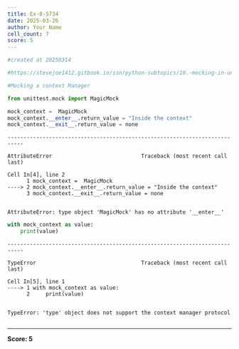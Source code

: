 ```yaml
---
title: Ex-8-5734
date: 2025-03-26
author: Your Name
cell_count: 7
score: 5
---
```


```python
#created at 20250314
```


```python
#https://stevejoe1412.gitbook.io/ssn/python-subtopics/10.-mocking-in-unit-tests
```


```python
#Mocking a context Manager
```


```python
from unittest.mock import MagicMock
```


```python
mock_context =  MagicMock
mock_context.__enter__.return_value = "Inside the context"
mock_context.__exit__.return_value = none
```


    ---------------------------------------------------------------------------

    AttributeError                            Traceback (most recent call last)

    Cell In[4], line 2
          1 mock_context =  MagicMock
    ----> 2 mock_context.__enter__.return_value = "Inside the context"
          3 mock_context.__exit__.return_value = none


    AttributeError: type object 'MagicMock' has no attribute '__enter__'



```python
with mock_context as value:
    print(value)
```


    ---------------------------------------------------------------------------

    TypeError                                 Traceback (most recent call last)

    Cell In[5], line 1
    ----> 1 with mock_context as value:
          2     print(value)


    TypeError: 'type' object does not support the context manager protocol



```python

```


---
**Score: 5**